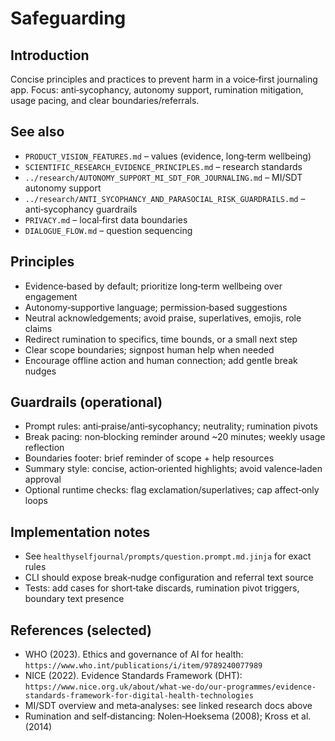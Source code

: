 # Safeguarding

## Introduction

Concise principles and practices to prevent harm in a voice‑first journaling app. Focus: anti‑sycophancy, autonomy support, rumination mitigation, usage pacing, and clear boundaries/referrals.

## See also

- `PRODUCT_VISION_FEATURES.md` – values (evidence, long‑term wellbeing)
- `SCIENTIFIC_RESEARCH_EVIDENCE_PRINCIPLES.md` – research standards
- `../research/AUTONOMY_SUPPORT_MI_SDT_FOR_JOURNALING.md` – MI/SDT autonomy support
- `../research/ANTI_SYCOPHANCY_AND_PARASOCIAL_RISK_GUARDRAILS.md` – anti‑sycophancy guardrails
- `PRIVACY.md` – local‑first data boundaries
- `DIALOGUE_FLOW.md` – question sequencing

## Principles

- Evidence‑based by default; prioritize long‑term wellbeing over engagement
- Autonomy‑supportive language; permission‑based suggestions
- Neutral acknowledgements; avoid praise, superlatives, emojis, role claims
- Redirect rumination to specifics, time bounds, or a small next step
- Clear scope boundaries; signpost human help when needed
- Encourage offline action and human connection; add gentle break nudges

## Guardrails (operational)

- Prompt rules: anti‑praise/anti‑sycophancy; neutrality; rumination pivots
- Break pacing: non‑blocking reminder around ~20 minutes; weekly usage reflection
- Boundaries footer: brief reminder of scope + help resources
- Summary style: concise, action‑oriented highlights; avoid valence‑laden approval
- Optional runtime checks: flag exclamation/superlatives; cap affect‑only loops

## Implementation notes

- See `healthyselfjournal/prompts/question.prompt.md.jinja` for exact rules
- CLI should expose break‑nudge configuration and referral text source
- Tests: add cases for short‑take discards, rumination pivot triggers, boundary text presence

## References (selected)

- WHO (2023). Ethics and governance of AI for health: `https://www.who.int/publications/i/item/9789240077989`
- NICE (2022). Evidence Standards Framework (DHT): `https://www.nice.org.uk/about/what-we-do/our-programmes/evidence-standards-framework-for-digital-health-technologies`
- MI/SDT overview and meta‑analyses: see linked research docs above
- Rumination and self‑distancing: Nolen‑Hoeksema (2008); Kross et al. (2014)
